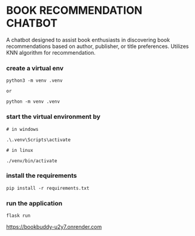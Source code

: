 # BOOK RECOMMENDATION CHATBOT
<p>A chatbot designed to assist book enthusiasts in discovering book recommendations based on author, 
publisher, or title preferences. Utilizes KNN algorithm for recommendation.</p>

### create a virtual env

```
python3 -m venv .venv

or

python -m venv .venv

```
### start the  virtual environment by
```
# in windows

.\.venv\Scripts\activate

# in linux

./venv/bin/activate
```
### install the requirements
```
pip install -r requirements.txt
```
### run the application
```
flask run
```
https://bookbuddy-u2y7.onrender.com
<!-- To search on bot type 
    for 1 = 1, (COpy author name and paste)
    for 2 = 2, (Copy publisher name and paste)
    for 3 = 3, (type title properly)
    for 4 = 4, (How many top books you need example 4, 5 it will get you top 5 books)
    for 5 = 5, (Copy the book name occure in result youll will get books id) -->